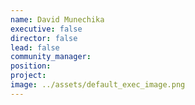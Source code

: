 ```yaml
---
name: David Munechika
executive: false
director: false
lead: false
community_manager:   
position:  
project:  
image: ../assets/default_exec_image.png
---
```

